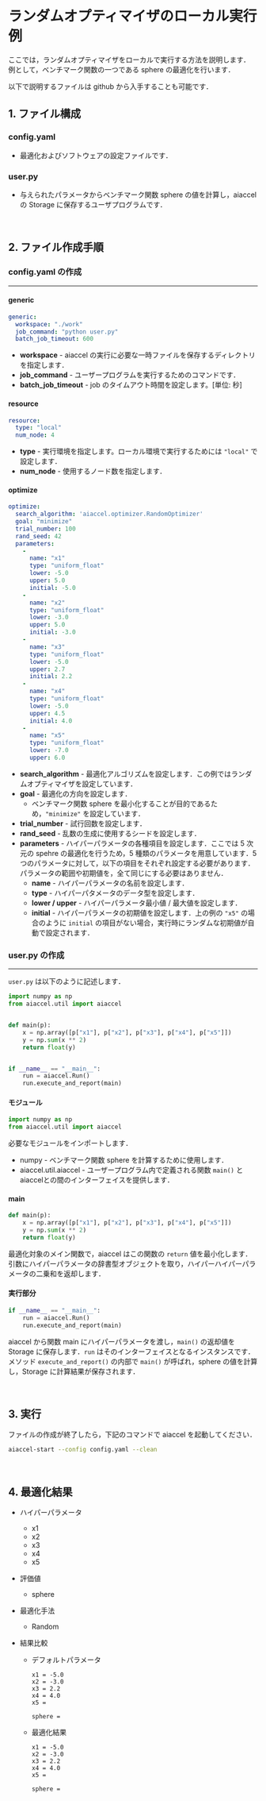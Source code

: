 # ランダムオプティマイザのローカル実行例

ここでは，ランダムオプティマイザをローカルで実行する方法を説明します．
例として，ベンチマーク関数の一つである sphere の最適化を行います．

以下で説明するファイルは github から入手することも可能です．



## 1. ファイル構成

### config.yaml

- 最適化およびソフトウェアの設定ファイルです．


### user.py

- 与えられたパラメータからベンチマーク関数 sphere の値を計算し，aiaccel の Storage に保存するユーザプログラムです．


<br>

## 2. ファイル作成手順

### config.yaml の作成
---

#### generic
```yaml
generic:
  workspace: "./work"
  job_command: "python user.py"
  batch_job_timeout: 600
```
- **workspace** - aiaccel の実行に必要な一時ファイルを保存するディレクトリを指定します．
- **job_command** - ユーザープログラムを実行するためのコマンドです．
- **batch_job_timeout** - job のタイムアウト時間を設定します。[単位: 秒]

#### resource
```yaml
resource:
  type: "local"
  num_node: 4
```

- **type** - 実行環境を指定します。ローカル環境で実行するためには `"local"` で設定します．
- **num_node** - 使用するノード数を指定します．


#### optimize
```yaml
optimize:
  search_algorithm: 'aiaccel.optimizer.RandomOptimizer'
  goal: "minimize"
  trial_number: 100
  rand_seed: 42
  parameters:
    -
      name: "x1"
      type: "uniform_float"
      lower: -5.0
      upper: 5.0
      initial: -5.0
    -
      name: "x2"
      type: "uniform_float"
      lower: -3.0
      upper: 5.0
      initial: -3.0
    -
      name: "x3"
      type: "uniform_float"
      lower: -5.0
      upper: 2.7
      initial: 2.2
    -
      name: "x4"
      type: "uniform_float"
      lower: -5.0
      upper: 4.5
      initial: 4.0
    -
      name: "x5"
      type: "uniform_float"
      lower: -7.0
      upper: 6.0
```

- **search_algorithm** - 最適化アルゴリズムを設定します．この例ではランダムオプティマイザを設定しています．
- **goal** - 最適化の方向を設定します．
    - ベンチマーク関数 sphere を最小化することが目的であるため，`"minimize"` を設定しています．
- **trial_number** - 試行回数を設定します．
- **rand_seed** - 乱数の生成に使用するシードを設定します．
- **parameters** - ハイパーパラメータの各種項目を設定します．ここでは 5 次元の spehre の最適化を行うため，5 種類のパラメータを用意しています．5 つのパラメータに対して，以下の項目をそれぞれ設定する必要があります．パラメータの範囲や初期値を，全て同じにする必要はありません．
    - **name** - ハイパーパラメータの名前を設定します．
    - **type** - ハイパーパタメータのデータ型を設定します．
    - **lower / upper** - ハイパーパラメータ最小値 / 最大値を設定します．
    - **initial** - ハイパーパラメータの初期値を設定します．上の例の `"x5"` の場合のように `initial` の項目がない場合，実行時にランダムな初期値が自動で設定されます．

### user.py の作成
---

`user.py` は以下のように記述します．
```python
import numpy as np
from aiaccel.util import aiaccel


def main(p):
    x = np.array([p["x1"], p["x2"], p["x3"], p["x4"], p["x5"]])
    y = np.sum(x ** 2)
    return float(y)


if __name__ == "__main__":
    run = aiaccel.Run()
    run.execute_and_report(main)

```

#### モジュール

```python
import numpy as np
from aiaccel.util import aiaccel
```

必要なモジュールをインポートします．

- numpy - ベンチマーク関数 sphere を計算するために使用します．
- aiaccel.util.aiaccel - ユーザープログラム内で定義される関数 `main()` と aiaccelとの間のインターフェイスを提供します．


#### main

```python
def main(p):
    x = np.array([p["x1"], p["x2"], p["x3"], p["x4"], p["x5"]])
    y = np.sum(x ** 2)
    return float(y)
```
最適化対象のメイン関数で，aiaccel はこの関数の `return` 値を最小化します．
引数にハイパーパラメータの辞書型オブジェクトを取り，ハイパーハイパーパラメータの二乗和を返却します．

#### 実行部分
```python
if __name__ == "__main__":
    run = aiaccel.Run()
    run.execute_and_report(main)
```
aiaccel から関数 main にハイパーパラメータを渡し，`main()` の返却値を Storage に保存します．`run` はそのインターフェイスとなるインスタンスです．メソッド `execute_and_report()` の内部で `main()` が呼ばれ，sphere の値を計算し，Storage に計算結果が保存されます．


<br>

## 3. 実行

ファイルの作成が終了したら，下記のコマンドで aiaccel を起動してください．

```bash
aiaccel-start --config config.yaml --clean
```

<br>

## 4. 最適化結果

- ハイパーパラメータ

    - x1
    - x2
    - x3
    - x4
    - x5

- 評価値

    - sphere

- 最適化手法
    - Random

- 結果比較

    - デフォルトパラメータ
        ```
        x1 = -5.0
        x2 = -3.0
        x3 = 2.2
        x4 = 4.0
        x5 = 

        sphere = 
        ```

    - 最適化結果
        ```
        x1 = -5.0
        x2 = -3.0
        x3 = 2.2
        x4 = 4.0
        x5 = 

        sphere = 
        ```
